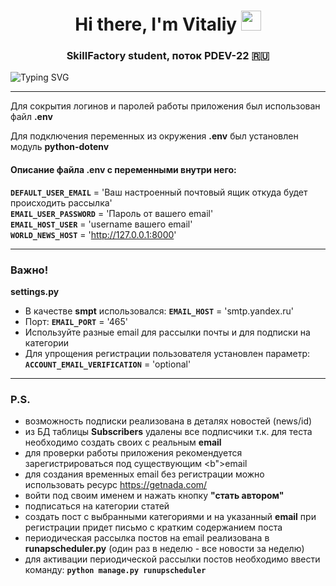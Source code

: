 <h1 align="center">Hi there, I'm Vitaliy
<img src="https://github.com/blackcater/blackcater/raw/main/images/Hi.gif" height="32"/></h1>
<h3 align="center">SkillFactory student, поток PDEV-22 🇷🇺</h3>

![Typing SVG](https://readme-typing-svg.herokuapp.com?color=%2336BCF7&lines=Проект+WorldNews+модуль+D9)

<hr>
<p>Для сокрытия логинов и паролей работы приложения был использован файл <b>.env</b></p>
<p>Для подключения переменных из окружения <b>.env</b> был установлен модуль <b>python-dotenv</b></p>
<h4>Описание файла  <b>.env</b> с переменными внутри него:</h4>

<b>`DEFAULT_USER_EMAIL`</b> = 'Ваш настроенный почтовый ящик откуда будет происходить рассылка'<br>
<b>`EMAIL_USER_PASSWORD`</b> = 'Пароль от вашего email'<br>
<b>`EMAIL_HOST_USER`</b> = 'username вашего  email'<br>
<b>`WORLD_NEWS_HOST`</b> = 'http://127.0.0.1:8000'
<hr>

<h3>Важно!</h3>
<b>settings.py</b><br>

- В качестве **smpt** использовался: <b>`EMAIL_HOST`</b> = 'smtp.yandex.ru'<br>
- Порт: <b>`EMAIL_PORT`</b> = '465'
- Используйте разные email для рассылки почты и для подписки на категории
- Для упрощения регистрации пользователя установлен параметр: <b>`ACCOUNT_EMAIL_VERIFICATION`</b> = 'optional'

<hr>
<h3>P.S.</h3>

- возможность подписки реализована в деталях новостей (news/id)
- из БД таблицы <b>Subscribers</b> удалены все подписчики т.к. для теста необходимо создать своих с реальным <b>email</b>
- для проверки работы приложения рекомендуется зарегистрироваться под существующим <b">email</b>
- для создания временных email без регистрации можно использовать ресурс https://getnada.com/
- войти под своим именем и нажать кнопку <b>"стать автором"</b>
- подписаться на категории статей
- создать пост с выбранными категориями и на указанный <b>email</b> при регистрации придет письмо с кратким содержанием поста
- периодическая рассылка постов на email реализована в <b>runapscheduler.py</b> (один раз в неделю - все новости за неделю)
- для активации периодической рассылки постов необходимо ввести команду: <b>`python manage.py runupscheduler`</b>

